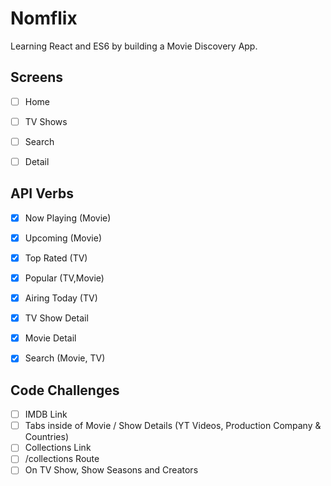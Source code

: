 # Nomflix

Learning React and ES6 by building a Movie Discovery App.


## Screens
- [ ] Home
- [ ] TV Shows
- [ ] Search
- [ ] Detail


## API Verbs

- [x] Now Playing (Movie)
- [x] Upcoming (Movie)
- [x] Top Rated (TV)
- [x] Popular (TV,Movie)
- [x] Airing Today (TV)
- [x] TV Show Detail
- [x] Movie Detail
- [x] Search (Movie, TV)


## Code Challenges
- [ ] IMDB Link
- [ ] Tabs inside of Movie / Show Details (YT Videos, Production Company & Countries)
- [ ] Collections Link
- [ ] /collections Route
- [ ] On TV Show, Show Seasons and Creators